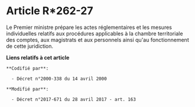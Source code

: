 # Article R*262-27

Le Premier ministre prépare les actes réglementaires et les mesures individuelles relatifs aux procédures applicables à la
chambre territoriale des comptes, aux magistrats et aux personnels ainsi qu'au fonctionnement de cette juridiction.

**Liens relatifs à cet article**

	**Codifié par**:

	  - Décret n°2000-338 du 14 avril 2000

	**Modifié par**:

	  - Décret n°2017-671 du 28 avril 2017 - art. 163
